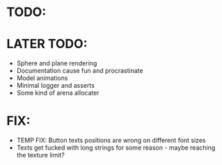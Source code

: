 # TODO:

# LATER TODO:
- Sphere and plane rendering
- Documentation cause fun and procrastinate
- Model animations
- Minimal logger and asserts
- Some kind of arena allocater

# FIX:
- TEMP FIX: Button texts positions are wrong on different font sizes 
- Texts get fucked with long strings for some reason - maybe reaching the texture limit?
